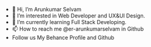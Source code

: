 - 👋 Hi, I’m Arunkumar Selvam
- 👀 I’m interested in Web Developer and UX&UI Design.
- 🌱 I’m currently learning Full Stack Developing.
- 📫 How to reach me @er-arunkumarselvam in Github
- Follow us My Behance Profile and Github


<!---
er-arunkumarselvam/er-arunkumarselvam is a ✨ special ✨ repository because its `README.md` (this file) appears on your GitHub profile.
You can click the Preview link to take a look at your changes.
--->
